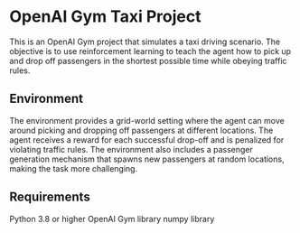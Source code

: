 # OpenAI Gym Taxi Project
This is an OpenAI Gym project that simulates a taxi driving scenario. The objective is to use reinforcement learning to teach the agent how to pick up and drop off passengers in the shortest possible time while obeying traffic rules.

## Environment
The environment provides a grid-world setting where the agent can move around picking and dropping off passengers at different locations. The agent receives a reward for each successful drop-off and is penalized for violating traffic rules. The environment also includes a passenger generation mechanism that spawns new passengers at random locations, making the task more challenging.

## Requirements
Python 3.8 or higher
OpenAI Gym library
numpy library
